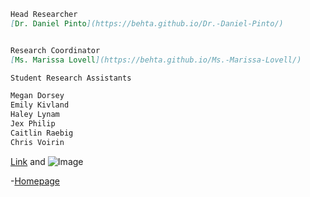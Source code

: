 
```markdown
Head Researcher
[Dr. Daniel Pinto](https://behta.github.io/Dr.-Daniel-Pinto/)


Research Coordinator
[Ms. Marissa Lovell](https://behta.github.io/Ms.-Marissa-Lovell/)

Student Research Assistants

Megan Dorsey
Emily Kivland
Haley Lynam
Jex Philip
Caitlin Raebig
Chris Voirin
```


[Link](url) and ![Image](src)

-[Homepage](https://behta.github.io/BEhTA.Lab/)

